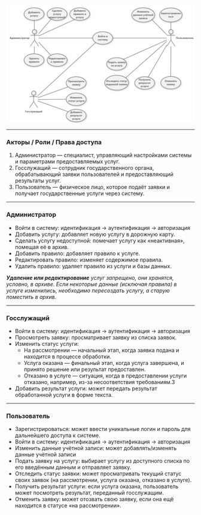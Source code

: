 ![Диаграмма](Usecase.png)

---
### Акторы / Роли / Права доступа
1. Администратор — специалист, управляющий настройками системы и параметрами предоставляемых услуг.
2. Госслужащий — сотрудник государственного органа, обрабатывающий заявки пользователей и предоставляющий результаты услуг.
3. Пользователь — физическое лицо, которое подаёт заявки и получает государственные услуги через систему.

---
### Администратор 
- Войти в систему: идентификация → аутентификация → авторизация
- Добавить услугу: добавляет новую услугу в дорожную карту.
- Сделать услугу недоступной: помечает услугу как «неактивная», помещая её в архив.
- Добавить правило: добавляет правило к услуге.
- Редактировать правило: изменяет содержимое правила.
- Удалить правило: удаляет правило из услуги и базы данных.

_**Удаление или редактирование** услуг запрещено, они хранятся, условно, в архиве. Если некоторые данные (исключая правила) в услуге изменились, необходимо пересоздать услугу, а старую поместить в архив._

---
### Госслужащий
- Войти в систему: идентификация → аутентификация → авторизация
- Просмотреть заявку: просматривает заявку из списка заявок.
- Изменить статус услуги:
	- На рассмотрении — начальный этап, когда заявка подана и находится в процессе обработки.
	- Услуга оказана — финальный этап, когда услуга завершена, и принято решение или результат предоставлен.
	- Отказано в услуге — ситуация, когда в предоставлении услуги отказано, например, из-за несоответствия требованиям.3
- Добавить результат услуги: может передать результат обработанной услуги в форме текста.

---
### Пользователь
- Зарегистрироваться: может ввести уникальные логин и пароль для дальнейшего доступа к системе.
- Войти в систему: идентификация → аутентификация → авторизация
- Изменить данные учётной записи: может добавлять/изменять данные учётной записи
- Подать заявку на услугу: выбирает услугу из доступного списка по его введённым данным и отправляет заявку.
- Отследить статус заявки: может просматривать текущий статус своих заявок (на рассмотрении, услуга оказана, отказано в услуге).
- Получить результат услуги: если услуга оказана, пользователь может посмотреть результат, переданный госслужащим.
- Отменить заявку: может отозвать свою заявку, если она ещё находится в статусе «на рассмотрении».
